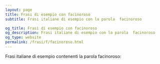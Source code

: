 ```yaml
---
layout: page
title: Frasi di esempio con facinoroso 
subtitle: Frasi italiane di esempio con la parola  facinoroso

og_title: Frasi di esempio con facinoroso 
og_description: Frasi italiane di esempio con la parola  facinoroso
og_type: website
permalink: /frasi/f/facinoroso.html
---
```


Frasi italiane di esempio contenenti la parola facinoroso:


